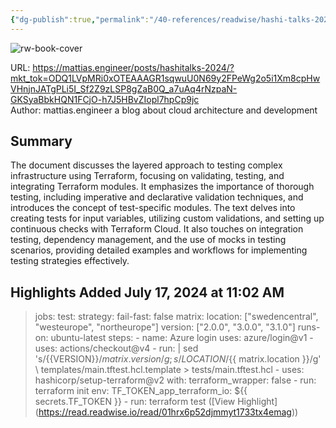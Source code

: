 ```yaml
---
{"dg-publish":true,"permalink":"/40-references/readwise/hashi-talks-2024-mastering-terraform-testing-a-layered-approach-to-testing-complex-infrastructure/","tags":["rw/articles"]}
---
```



![rw-book-cover](https://mattias.engineer/img/favicon/blue.png)

  

URL: <https://mattias.engineer/posts/hashitalks-2024/?mkt_tok=ODQ1LVpMRi0xOTEAAAGR1sqwuU0N69y2FPeWg2o5i1Xm8cpHwVHnjnJATgPLi5I_Sf2Z9zLSP8gZaB0Q_a7uAq4rNzpaN-GKSyaBbkHQN1FCjO-h7J5HBvZIopl7hpCp9jc>  
Author: mattias.engineer a blog about cloud architecture and development

## Summary

The document discusses the layered approach to testing complex infrastructure using Terraform, focusing on validating, testing, and integrating Terraform modules. It emphasizes the importance of thorough testing, including imperative and declarative validation techniques, and introduces the concept of test-specific modules. The text delves into creating tests for input variables, utilizing custom validations, and setting up continuous checks with Terraform Cloud. It also touches on integration testing, dependency management, and the use of mocks in testing scenarios, providing detailed examples and workflows for implementing testing strategies effectively.

## Highlights Added July 17, 2024 at 11:02 AM

> jobs: test: strategy: fail-fast: false matrix: location: ["swedencentral", "westeurope", "northeurope"] version: ["2.0.0", "3.0.0", "3.1.0"] runs-on: ubuntu-latest steps: - name: Azure login uses: azure/login@v1 - uses: actions/checkout@v4 - run: | sed 's/{{VERSION}}/${{ matrix.version }}/g; s/{{LOCATION}}/${{ matrix.location }}/g' \ templates/main.tftest.hcl.template > tests/main.tftest.hcl - uses: hashicorp/setup-terraform@v2 with: terraform_wrapper: false - run: terraform init env: TF_TOKEN_app_terraform_io: ${{ secrets.TF_TOKEN }} - run: terraform test ([View Highlight] (<https://read.readwise.io/read/01hrx6p52djmmyt1733tx4emag>))
